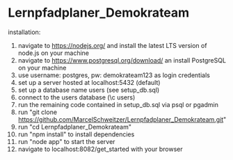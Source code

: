 # Lernpfadplaner_Demokrateam

installation:

1) navigate to https://nodejs.org/ and install the latest LTS version of node.js on your machine
2) navigate to https://www.postgresql.org/download/ an install PostgreSQL on your machine
3) use username: postgres, pw: demokrateam123 as login credentials
4) set up a server hosted at localhost:5432 (default)
5) set up a database name users (see setup_db.sql)
6) connect to the users database (\c users)
7) run the remaining code contained in setup_db.sql via psql or pgadmin 
8) run "git clone https://github.com/MarcelSchweitzer/Lernpfadplaner_Demokrateam.git"
9) run "cd Lernpfadplaner_Demokrateam"
10) run "npm install" to install dependencies
11) run "node app" to start the server
12) navigate to localhost:8082/get_started with your browser
